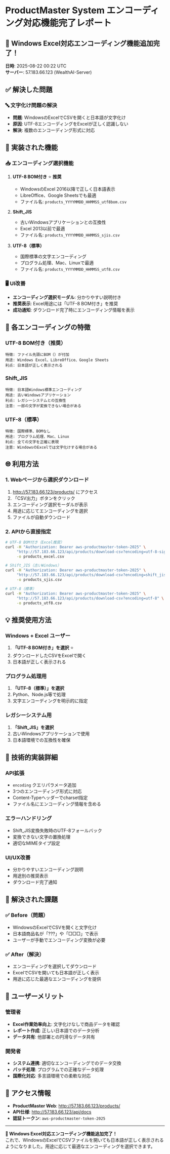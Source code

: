 # ProductMaster System エンコーディング対応機能完了レポート

## 🎉 Windows Excel対応エンコーディング機能追加完了！

**日時**: 2025-08-22 00:22 UTC  
**サーバー**: 57.183.66.123 (WealthAI-Server)

## ✅ 解決した問題

### 🔤 文字化け問題の解決
- **問題**: WindowsのExcelでCSVを開くと日本語が文字化け
- **原因**: UTF-8エンコーディングをExcelが正しく認識しない
- **解決**: 複数のエンコーディング形式に対応

## 🔧 実装された機能

### 📥 エンコーディング選択機能
1. **UTF-8 BOM付き** ⭐ **推奨**
   - WindowsのExcel 2016以降で正しく日本語表示
   - LibreOffice、Google Sheetsでも最適
   - ファイル名: `products_YYYYMMDD_HHMMSS_utf8bom.csv`

2. **Shift_JIS**
   - 古いWindowsアプリケーションとの互換性
   - Excel 2013以前で最適
   - ファイル名: `products_YYYYMMDD_HHMMSS_sjis.csv`

3. **UTF-8（標準）**
   - 国際標準の文字エンコーディング
   - プログラム処理、Mac、Linuxで最適
   - ファイル名: `products_YYYYMMDD_HHMMSS_utf8.csv`

### 🖥️ UI改善
- **エンコーディング選択モーダル**: 分かりやすい説明付き
- **推奨表示**: Excel用途には「UTF-8 BOM付き」を推奨
- **成功通知**: ダウンロード完了時にエンコーディング情報を表示

## 🎯 各エンコーディングの特徴

### UTF-8 BOM付き（推奨）
```
特徴: ファイル先頭にBOM（﻿）が付加
用途: Windows Excel、LibreOffice、Google Sheets
利点: 日本語が正しく表示される
```

### Shift_JIS
```
特徴: 日本語Windows標準エンコーディング
用途: 古いWindowsアプリケーション
利点: レガシーシステムとの互換性
注意: 一部の文字が変換できない場合がある
```

### UTF-8（標準）
```
特徴: 国際標準、BOMなし
用途: プログラム処理、Mac、Linux
利点: 全ての文字を正確に表現
注意: WindowsのExcelでは文字化けする場合がある
```

## 🌐 利用方法

### 1. Webページから選択ダウンロード
1. http://57.183.66.123/products/ にアクセス
2. 「CSV出力」ボタンをクリック
3. エンコーディング選択モーダルが表示
4. 用途に応じてエンコーディングを選択
5. ファイルが自動ダウンロード

### 2. APIから直接指定
```bash
# UTF-8 BOM付き（Excel推奨）
curl -H "Authorization: Bearer aws-productmaster-token-2025" \
     "http://57.183.66.123/api/products/download-csv?encoding=utf-8-sig" \
     -o products_excel.csv

# Shift_JIS（古いWindows）
curl -H "Authorization: Bearer aws-productmaster-token-2025" \
     "http://57.183.66.123/api/products/download-csv?encoding=shift_jis" \
     -o products_sjis.csv

# UTF-8（標準）
curl -H "Authorization: Bearer aws-productmaster-token-2025" \
     "http://57.183.66.123/api/products/download-csv?encoding=utf-8" \
     -o products_utf8.csv
```

## 💡 推奨使用方法

### Windows + Excel ユーザー
1. **「UTF-8 BOM付き」を選択** ⭐
2. ダウンロードしたCSVをExcelで開く
3. 日本語が正しく表示される

### プログラム処理用
1. **「UTF-8（標準）」を選択**
2. Python、Node.js等で処理
3. 文字エンコーディングを明示的に指定

### レガシーシステム用
1. **「Shift_JIS」を選択**
2. 古いWindowsアプリケーションで使用
3. 日本語環境での互換性を確保

## 🔄 技術的実装詳細

### API拡張
- `encoding` クエリパラメータ追加
- 3つのエンコーディング形式に対応
- Content-Typeヘッダーでcharset指定
- ファイル名にエンコーディング情報を含める

### エラーハンドリング
- Shift_JIS変換失敗時のUTF-8フォールバック
- 変換できない文字の置換処理
- 適切なMIMEタイプ設定

### UI/UX改善
- 分かりやすいエンコーディング説明
- 用途別の推奨表示
- ダウンロード完了通知

## 🎉 解決された課題

### ✅ Before（問題）
- WindowsのExcelでCSVを開くと文字化け
- 日本語商品名が「???」や「□□□」で表示
- ユーザーが手動でエンコーディング変換が必要

### ✅ After（解決）
- エンコーディングを選択してダウンロード
- ExcelでCSVを開いても日本語が正しく表示
- 用途に応じた最適なエンコーディングを提供

## 🌟 ユーザーメリット

### 管理者
- **Excel作業効率向上**: 文字化けなしで商品データを確認
- **レポート作成**: 正しい日本語でのデータ分析
- **データ共有**: 他部署との円滑なデータ共有

### 開発者
- **システム連携**: 適切なエンコーディングでのデータ交換
- **バッチ処理**: プログラムでの正確なデータ処理
- **国際化対応**: 多言語環境での柔軟な対応

## 🔗 アクセス情報

- **ProductMaster Web**: http://57.183.66.123/products/
- **API仕様**: http://57.183.66.123/api/docs
- **認証トークン**: `aws-productmaster-token-2025`

---

**🎉 Windows Excel対応エンコーディング機能追加完了！**  
これで、WindowsのExcelでCSVファイルを開いても日本語が正しく表示されるようになりました。用途に応じて最適なエンコーディングを選択できます。
